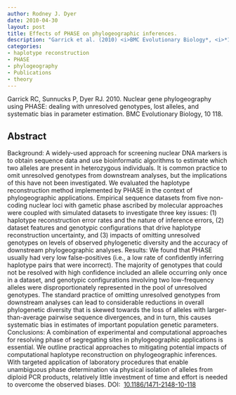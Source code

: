 ```yaml
---
author: Rodney J. Dyer
date: 2010-04-30
layout: post
title: Effects of PHASE on phylogeographic inferences.
description: "Garrick et al. (2010) <i>BMC Evolutionary Biology*, <i>*10**, 118."
categories: 
- haplotype reconstruction
- PHASE
- phylogeography
- Publications
- theory
---
```

Garrick RC, Sunnucks P, Dyer RJ. 2010. Nuclear gene phylogeography using PHASE: dealing with unresolved genotypes, lost alleles, and systematic bias in parameter estimation. BMC Evolutionary Biology, 10 118.
## Abstract
Background: A widely-used approach for screening nuclear DNA markers is to obtain sequence data and use bioinformatic algorithms to estimate which two alleles are present in heterozygous individuals. It is common practice to omit unresolved genotypes from downstream analyses, but the implications of this have not been investigated. We evaluated the haplotype reconstruction method implemented by PHASE in the context of phylogeographic applications. Empirical sequence datasets from five non-coding nuclear loci with gametic phase ascribed by molecular approaches were coupled with simulated datasets to investigate three key issues: (1) haplotype reconstruction error rates and the nature of inference errors, (2) dataset features and genotypic configurations that drive haplotype reconstruction uncertainty, and (3) impacts of omitting unresolved genotypes on levels of observed phylogenetic diversity and the accuracy of downstream phylogeographic analyses.
Results: We found that PHASE usually had very low false-positives (i.e., a low rate of confidently inferring haplotype pairs that were incorrect). The majority of genotypes that could not be resolved with high confidence included an allele occurring only once in a dataset, and genotypic configurations involving two low-frequency alleles were disproportionately represented in the pool of unresolved genotypes. The standard practice of omitting unresolved genotypes from downstream analyses can lead to considerable reductions in overall phylogenetic diversity that is skewed towards the loss of alleles with larger-than-average pairwise sequence divergences, and in turn, this causes systematic bias in estimates of important population genetic parameters.
Conclusions: A combination of experimental and computational approaches for resolving phase of segregating sites in phylogeographic applications is essential. We outline practical approaches to mitigating potential impacts of computational haplotype reconstruction on phylogeographic inferences. With targeted application of laboratory procedures that enable unambiguous phase determination via physical isolation of alleles from diploid PCR products, relatively little investment of time and effort is needed to overcome the observed biases.
DOI: 
[10.1186/1471-2148-10-118](http://www.biomedcentral.com/1471-2148/10/118)
